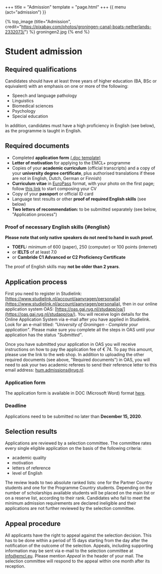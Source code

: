 +++
title = "Admission"
template = "page.html"
+++
{{ menu (act="admission") }} 


{% top_image (title="Admission", credit="https://pixabay.com/photos/groningen-canal-boats-netherlands-2332073/") %}
groningen2.jpg
{% end %}

<div class="container">

# Student admission

## Required qualifications
Candidates should have at least three years of higher education (BA, BSc or equivalent) with an emphasis on one or more of the following:

- Speech and language pathology
- Linguistics
- Biomedical sciences
- Psychology
- Special education

In addition, candidates must have a high proficiency in English (see below), as the programme is taught in English.

## Required documents
- Completed **application form** [(.doc template)](/files/application2021.doc)
- **Letter of motivation** for applying to the EMCL+ programme
- Copies of your **academic curriculum** (official transcripts) and a copy of your **university degree certificate**, plus authorised translations if these are not in English, Dutch, German or Finnish)
- **Curriculum vitae** in [EuroPass](http://europass.cedefop.europa.eu/) format, with your photo on the first page; follow [this link](https://europass.cedefop.europa.eu/editors/en/cv/compose) to start composing your CV
- Copy of your **passport** or official ID card
- Language test results or other **proof of required English skills** (see below)
- **Two letters of recommendation:** to be submitted separately (see below, "Application process")

### Proof of necessary English skills {#english}
**Please note that only native speakers do not need to hand in such proof.**
- **TOEFL:** minimum of 600 (paper), 250 (computer) or 100 points (internet)
- or **IELTS** of at least 7.0
- or **Cambride C1 Advanced or C2 Proficiency Certificate** 

The proof of English skills may **not be older than 2 years**.

## Application process
First you need to register in Studielink: [https://www.studielink.nl/account/aanvragen/personalia](https://www.studielink.nl/account/aanvragen/personalia), then in our online application system OAS: [https://oas.gai.rug.nl/studapp/oa/](https://oas.gai.rug.nl/studapp/oa/). You will receive login details for the Online Application System via e-mail after you have applied in Studielink. Look for an e-mail titled: *"University of Groningen - Complete your application"*. Please make sure you complete all the steps in OAS until your application has the status *"Submitted"*.

Once you have submitted your application in OAS you will receive instructions on how to pay the application fee of € 74. To pay this amount, please use the link to the web shop. 
In addition to uploading the other required documents (see above, "Required documents") in OAS, you will need to ask your two academic referees to send their reference letter to this email address: [hum.admissions@rug.nl](mailto:hum.admissions@rug.nl).

### Application form
The application form is available in DOC (Microsoft Word) format [here](/files/application2021.doc).

### Deadline
Applications need to be submitted no later than **December 15, 2020**.

## Selection results
Applications are reviewed by a selection committee. The committee rates every single eligible application on the basis of the following criteria:

- academic quality
- motivation
- letters of reference
- level of English

The review leads to two absolute ranked lists: one for the Partner Country students and one for the Programme Country students. Depending on the number of scholarships available students will be placed on the main list or on a reserve list, according to their rank.
Candidates who fail to meet the minimum admission requirements are declared ineligible and their applications are not further reviewed by the selection committee.

## Appeal procedure
All applicants have the right to appeal against the selection decision. This has to be done within a period of 15 days starting from the day after the notification of the outcome of the selection. Appeals, including supporting information may be sent via e-mail to the selection committee at [info@emcl.eu](mailto:info@emcl.eu).
Please mention *Appeal* in the header of your mail. The selection committee will respond to the appeal within one month after its reception.





</div>


